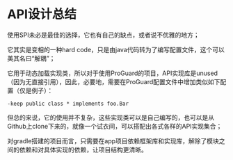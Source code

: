 # API设计总结

使用SPI未必是最佳的选择，它也有自己的缺点，或者说不优雅的地方；


它其实是变相的一种hard code，只是由java代码转为了编写配置文件，这个可以美其名曰“解耦”；

它用于动态加载实现类，所以对于使用ProGuard的项目，API实现库是unused（因为无直接引用），因此，必要地，需要在ProGuard配置文件中增加类似如下配置（仅是例子）：

	-keep public class * implements foo.Bar


但总的来说，它的使用并不复杂，这些实现类可以是自己编写的，也可以是从Github上clone下来的，就像一个试衣间，可以搭配出各式各样的API实现集合；

对gradle搭建的项目而言，只需要在app项目依赖框架库和实现库，解除了模块之间的依赖和对具体实现的依赖，让项目结构更清晰。